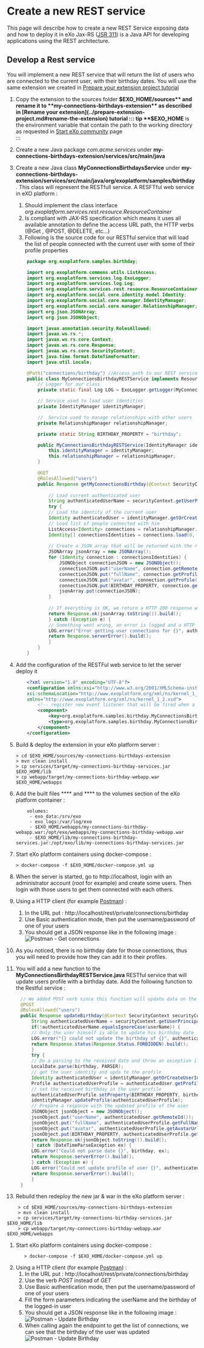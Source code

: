 # Create a new REST service

 This page will describe how to create a new REST Service exposing data and how to deploy it in eXo 
Jax-RS ([JSR 311](https://jcp.org/aboutJava/communityprocess/final/jsr311/index.html)) is a Java API for developing applications using the REST architecture.

## Develop a Rest service
You will implement a new REST service that will return the list of users who are connected to the current user, with their birthday dates.
You will use the same extension we created in [Prepare your extension project tutorial](../prepare-extension-project)
1.  Copy the extension to the sources folder **$EXO_HOME/sources** and rename it to **my-connections-birthdays-extension** as described in [Rename your extension](../prepare-extension-project.md#rename-the-extension) tutorial
    ::: tip
    **$EXO_HOME** is the environment variable that contain the path to the working directory as requested in [Start eXo community](/guide/getting-started/start-community#start-exo-platform) page   
    :::  
3.  Create a new Java package *com.acme.services* under **my-connections-birthdays-extension/services/src/main/java**
4.  Create a new Java class **MyConnectionsBirthdaysService** under **my-connections-birthdays-extension/services/src/main/java/org/exoplatform/samples/birthday** . This class will represent the RESTfull service. A RESFTful web service in eXO platform : 
    1.  Should implement the class interface *org.exoplatform.services.rest.resource.ResourceContainer*
    2.  Is compliant with JAX-RS specification which means it uses all available annotation to define the access URL path, the HTTP verbs (@Get , @POST, @DELETE, etc...)
    3.  Following is the source code for our RESTful service that will load the list of people connected with the current user with some of their profile properties 
    ```java
        package org.exoplatform.samples.birthday;

        import org.exoplatform.commons.utils.ListAccess;
        import org.exoplatform.services.log.ExoLogger;
        import org.exoplatform.services.log.Log;
        import org.exoplatform.services.rest.resource.ResourceContainer;
        import org.exoplatform.social.core.identity.model.Identity;
        import org.exoplatform.social.core.manager.IdentityManager;
        import org.exoplatform.social.core.manager.RelationshipManager;
        import org.json.JSONArray;
        import org.json.JSONObject;

        import javax.annotation.security.RolesAllowed;
        import javax.ws.rs.*;
        import javax.ws.rs.core.Context;
        import javax.ws.rs.core.Response;
        import javax.ws.rs.core.SecurityContext;
        import java.time.format.DateTimeFormatter;
        import java.util.Locale;

        @Path("connections/birthday") //Access path to our REST service
        public class MyConnectionsBirthdayRESTService implements ResourceContainer {
            // Logger for our class
            private static final Log LOG = ExoLogger.getLogger(MyConnectionsBirthdayRESTService.class);

            // Service used to load user identities
            private IdentityManager identityManager;

            //  Service used to manage relationships with other users
            private RelationshipManager relationshipManager;

            private static String BIRTHDAY_PROPERTY = "birthday";

            public MyConnectionsBirthdayRESTService(IdentityManager identityManager, RelationshipManager relationshipManager) {
                this.identityManager = identityManager;
                this.relationshipManager = relationshipManager;
            }

            @GET
            @RolesAllowed("users")
            public Response getMyConnectionsBirthday(@Context SecurityContext securityContext) {
                
                // Load current authenticated user
                String authenticatedUserName = securityContext.getUserPrincipal().getName();
                try {
                // Load the identity of the current user
                Identity authenticatedUser = identityManager.getOrCreateUserIdentity(authenticatedUserName);
                // Load list of people connected with him
                ListAccess<Identity> connections = relationshipManager.getConnections(authenticatedUser);
                Identity[] connectionsIdentities = connections.load(0, connections.getSize());
                
                // Create a JSON array that will be returned with the response
                JSONArray jsonArray = new JSONArray();
                for (Identity connection : connectionsIdentities) {
                    JSONObject connectionJSON = new JSONObject();
                    connectionJSON.put("userName", connection.getRemoteId());
                    connectionJSON.put("fullName", connection.getProfile().getFullName());
                    connectionJSON.put("avatar", connection.getProfile().getAvatarUrl());
                    connectionJSON.put(BIRTHDAY_PROPERTY, connection.getProfile().getProperty(BIRTHDAY_PROPERTY));
                    jsonArray.put(connectionJSON);
                }
                
                // If everything is OK, we return a HTTP 200 response with the Json array
                return Response.ok(jsonArray.toString()).build();
                } catch (Exception e) {
                // Something went wrong, an error is logged and a HTTP 500 error is returned
                LOG.error("Error getting user connections for {}", authenticatedUserName, e);
                return Response.serverError().build();
                }
            }
        }
    ```
5.  Add the configuration of the RESTFul web service to let the server deploy it 
    ```xml
        <?xml version="1.0" encoding="UTF-8"?>
        <configuration xmlns:xsi="http://www.w3.org/2001/XMLSchema-instance"
        xsi:schemaLocation="http://www.exoplatform.org/xml/ns/kernel_1_2.xsd http://www.exoplatform.org/xml/ns/kernel_1_2.xsd"
        xmlns="http://www.exoplatform.org/xml/ns/kernel_1_2.xsd">
            <!-- register new event listener that will be fired when a user updates his profile-->
            <component>
                <key>org.exoplatform.samples.birthday.MyConnectionsBirthdayRESTService</key>
                <type>org.exoplatform.samples.birthday.MyConnectionsBirthdayRESTService</type>
            </component>
        </configuration>
    ```
6.  Build & deploy the extension in your eXo platform server :
    ```shell
    > cd $EXO_HOME/sources/my-connections-birthdays-extension
    > mvn clean install
    > cp services/target/my-connections-birthday-services.jar $EXO_HOME/lib 
    > cp webapp/target/my-connections-birthday-webapp.war $EXO_HOME/webapps
    ```
7.  Add the built files **** and **** to the volumes section of the eXo platform container :
    ```
        volumes:
         - exo_data:/srv/exo
         - exo_logs:/var/log/exo
         - $EXO_HOME/webapps/my-connections-birthday-webapp.war:/opt/exo/webapps/my-connections-birthday-webapp.war
         - $EXO_HOME/lib/my-connections-birthday-services.jar:/opt/exo/lib/my-connections-birthday-services.jar
    ```
8.  Start eXo platform containers using docker-compose :
    ```shell
    > docker-compose -f $EXO_HOME/docker-compose.yml up
    ```

9.  When the server is started, go to http://localhost, login with an administrator account (*root* for example) and create some users. Then login with those users to get them connected with each others.
10. Using a HTTP client (for example [Postman](https://www.postman.com/)) :
    1.  In the URL put : http://localhost/rest/private/connections/birthday
    2.  Use Basic authentication mode, then put the username/password of one of your users
    3.  You should get a JSON response like in the following image :
        ![Postman - Get connections](../../../.vuepress/public/img/create-rest-service/postman-get-connections.png)        
11. As you noticed, there is no birthday date for those connections, thus you will need to provide how they can add it to their profiles.
12. You will add a new function to the **MyConnectionsBirthdayRESTService.java** RESTful service that will update users profile with a birthday date. Add the following function to the Restful service :
   ```java
        // We added POST verb since this function will update data on the server
        @POST
        @RolesAllowed("users")
        public Response updateBirthday(@Context SecurityContext securityContext, @FormParam("birthday") String birthday,@FormParam("userName") String userName) {
            String authenticatedUserName = securityContext.getUserPrincipal().getName();
            if(!authenticatedUserName.equalsIgnoreCase(userName)) {
            // Only the user himself is able to update his birthday date
            LOG.error("{} could not update the birthday of {}", authenticatedUserName, userName);
            return Response.status(Response.Status.FORBIDDEN).build();
            }
            try {
            // Do a parsing to the received date and throw an exception if it is not valid
            LocalDate.parse(birthday, PARSER);
            // get the user identity and upda te the profile
            Identity authenticatedUser = identityManager.getOrCreateUserIdentity(authenticatedUserName);
            Profile authenticatedUserProfile = authenticatedUser.getProfile();
            // set the received birthday in the user profile
            authenticatedUserProfile.setProperty(BIRTHDAY_PROPERTY, birthday);
            identityManager.updateProfile(authenticatedUserProfile);
            // Prepare a response with the updated profile of the user
            JSONObject jsonObject = new JSONObject();
            jsonObject.put("userName", authenticatedUser.getRemoteId());
            jsonObject.put("fullName", authenticatedUserProfile.getFullName());
            jsonObject.put("avatar", authenticatedUserProfile.getAvatarUrl());
            jsonObject.put(BIRTHDAY_PROPERTY, authenticatedUserProfile.getProperty(BIRTHDAY_PROPERTY));
            return Response.ok(jsonObject.toString()).build();
            } catch (DateTimeParseException ex) {
            LOG.error("Could not parse date {}", birthday, ex);
            return Response.serverError().build();
            } catch (Exception e) {
            LOG.error("Could not update profile of user {}", authenticatedUserName, e);
            return Response.serverError().build();
            }
        } 
   ```         
13. Rebuild then redeploy the new jar & war in the eXo platform server : 
```shell
    > cd $EXO_HOME/sources/my-connections-birthdays-extension
    > mvn clean install
    > cp services/target/my-connections-birthday-services.jar $EXO_HOME/lib 
    > cp webapp/target/my-connections-birthday-webapp.war $EXO_HOME/webapps
```
1.  Start eXo platform containers using docker-compose :
    ```shell
       > docker-compose -f $EXO_HOME/docker-compose.yml up
    ```
1.  Using a HTTP client (for example [Postman](https://www.postman.com/)) :
    1.  In the URL put : http://localhost/rest/private/connections/birthday
    2.  Use the verb *POST* instead of *GET*
    3.  Use Basic authentication mode, then put the username/password of one of your users
    4.  Fill the form parameters indicating the userName and the birthday of the logged-in user
    5.  You should get a JSON response like in the following image :
        ![Postman - Update Birthday](../../../.vuepress/public/img/create-rest-service/postman-update-birthday.png)  
    6.  When calling again the endpoint to get the list of connections, we can see that the birthday of the user was updated
        ![Postman - Update Birthday](../../../.vuepress/public/img/create-rest-service/postman-get-connection-after-update.png)   